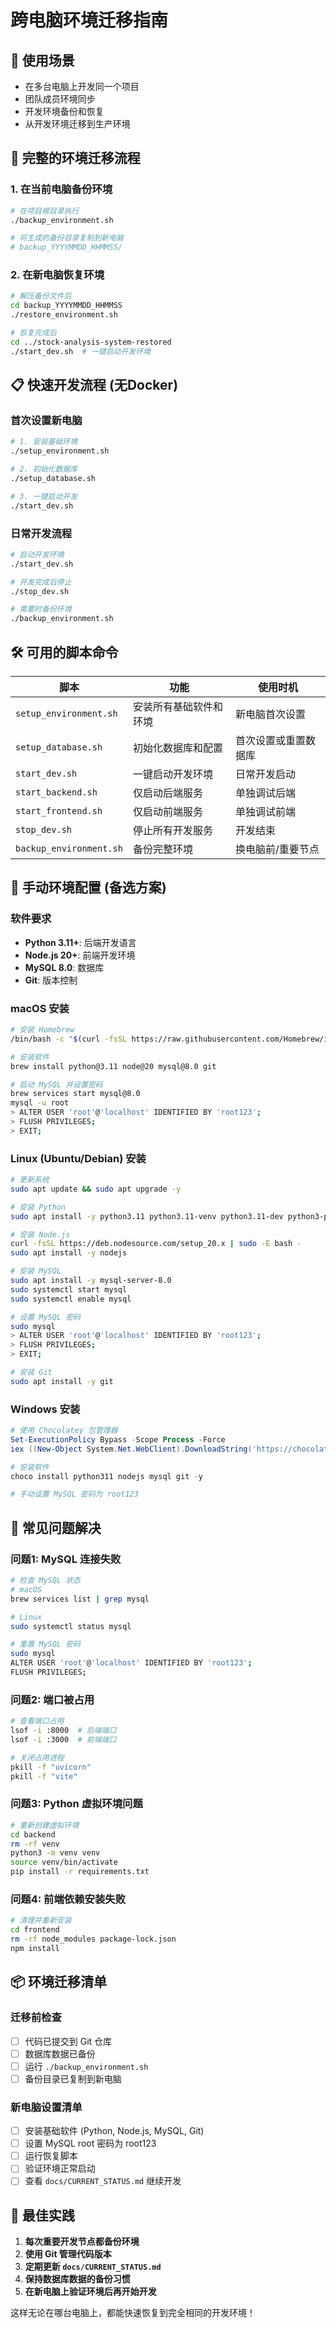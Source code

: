 # 跨电脑环境迁移指南

## 🎯 使用场景
- 在多台电脑上开发同一个项目
- 团队成员环境同步
- 开发环境备份和恢复
- 从开发环境迁移到生产环境

## 🔄 完整的环境迁移流程

### 1. 在当前电脑备份环境
```bash
# 在项目根目录执行
./backup_environment.sh

# 将生成的备份目录复制到新电脑
# backup_YYYYMMDD_HHMMSS/
```

### 2. 在新电脑恢复环境
```bash
# 解压备份文件后
cd backup_YYYYMMDD_HHMMSS
./restore_environment.sh

# 恢复完成后
cd ../stock-analysis-system-restored
./start_dev.sh  # 一键启动开发环境
```

## 📋 快速开发流程 (无Docker)

### 首次设置新电脑
```bash
# 1. 安装基础环境
./setup_environment.sh

# 2. 初始化数据库  
./setup_database.sh

# 3. 一键启动开发
./start_dev.sh
```

### 日常开发流程
```bash
# 启动开发环境
./start_dev.sh

# 开发完成后停止
./stop_dev.sh

# 需要时备份环境
./backup_environment.sh
```

## 🛠️ 可用的脚本命令

| 脚本 | 功能 | 使用时机 |
|------|------|----------|
| `setup_environment.sh` | 安装所有基础软件和环境 | 新电脑首次设置 |
| `setup_database.sh` | 初始化数据库和配置 | 首次设置或重置数据库 |
| `start_dev.sh` | 一键启动开发环境 | 日常开发启动 |
| `start_backend.sh` | 仅启动后端服务 | 单独调试后端 |
| `start_frontend.sh` | 仅启动前端服务 | 单独调试前端 |
| `stop_dev.sh` | 停止所有开发服务 | 开发结束 |
| `backup_environment.sh` | 备份完整环境 | 换电脑前/重要节点 |

## 🔧 手动环境配置 (备选方案)

### 软件要求
- **Python 3.11+**: 后端开发语言
- **Node.js 20+**: 前端开发环境  
- **MySQL 8.0**: 数据库
- **Git**: 版本控制

### macOS 安装
```bash
# 安装 Homebrew
/bin/bash -c "$(curl -fsSL https://raw.githubusercontent.com/Homebrew/install/HEAD/install.sh)"

# 安装软件
brew install python@3.11 node@20 mysql@8.0 git

# 启动 MySQL 并设置密码
brew services start mysql@8.0
mysql -u root
> ALTER USER 'root'@'localhost' IDENTIFIED BY 'root123';
> FLUSH PRIVILEGES;
> EXIT;
```

### Linux (Ubuntu/Debian) 安装
```bash
# 更新系统
sudo apt update && sudo apt upgrade -y

# 安装 Python
sudo apt install -y python3.11 python3.11-venv python3.11-dev python3-pip

# 安装 Node.js
curl -fsSL https://deb.nodesource.com/setup_20.x | sudo -E bash -
sudo apt install -y nodejs

# 安装 MySQL
sudo apt install -y mysql-server-8.0
sudo systemctl start mysql
sudo systemctl enable mysql

# 设置 MySQL 密码
sudo mysql
> ALTER USER 'root'@'localhost' IDENTIFIED BY 'root123';
> FLUSH PRIVILEGES;
> EXIT;

# 安装 Git
sudo apt install -y git
```

### Windows 安装
```powershell
# 使用 Chocolatey 包管理器
Set-ExecutionPolicy Bypass -Scope Process -Force
iex ((New-Object System.Net.WebClient).DownloadString('https://chocolatey.org/install.ps1'))

# 安装软件
choco install python311 nodejs mysql git -y

# 手动设置 MySQL 密码为 root123
```

## 🚨 常见问题解决

### 问题1: MySQL 连接失败
```bash
# 检查 MySQL 状态
# macOS
brew services list | grep mysql

# Linux  
sudo systemctl status mysql

# 重置 MySQL 密码
sudo mysql
ALTER USER 'root'@'localhost' IDENTIFIED BY 'root123';
FLUSH PRIVILEGES;
```

### 问题2: 端口被占用
```bash
# 查看端口占用
lsof -i :8000  # 后端端口
lsof -i :3000  # 前端端口

# 关闭占用进程
pkill -f "uvicorn"
pkill -f "vite"
```

### 问题3: Python 虚拟环境问题
```bash
# 重新创建虚拟环境
cd backend
rm -rf venv
python3 -m venv venv
source venv/bin/activate
pip install -r requirements.txt
```

### 问题4: 前端依赖安装失败
```bash
# 清理并重新安装
cd frontend
rm -rf node_modules package-lock.json
npm install
```

## 📦 环境迁移清单

### 迁移前检查
- [ ] 代码已提交到 Git 仓库
- [ ] 数据库数据已备份
- [ ] 运行 `./backup_environment.sh`
- [ ] 备份目录已复制到新电脑

### 新电脑设置清单
- [ ] 安装基础软件 (Python, Node.js, MySQL, Git)
- [ ] 设置 MySQL root 密码为 root123
- [ ] 运行恢复脚本
- [ ] 验证环境正常启动
- [ ] 查看 `docs/CURRENT_STATUS.md` 继续开发

## 🎯 最佳实践

1. **每次重要开发节点都备份环境**
2. **使用 Git 管理代码版本**
3. **定期更新 `docs/CURRENT_STATUS.md`**
4. **保持数据库数据的备份习惯**
5. **在新电脑上验证环境后再开始开发**

这样无论在哪台电脑上，都能快速恢复到完全相同的开发环境！